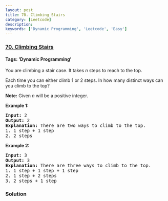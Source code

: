 ```yaml
---
layout: post
title: 70. Climbing Stairs
category: [Leetcode]
description: 
keywords: ['Dynamic Programming', 'Leetcode', 'Easy']
---
```

### [70. Climbing Stairs](https://leetcode.com/problems/climbing-stairs)

#### Tags: 'Dynamic Programming'

<div class="content__u3I1 question-content__JfgR"><div><p>You are climbing a stair case. It takes <em>n</em> steps to reach to the top.</p>
<p>Each time you can either climb 1 or 2 steps. In how many distinct ways can you climb to the top?</p>
<p><strong>Note:</strong> Given <em>n</em> will be a positive integer.</p>
<p><strong>Example 1:</strong></p>
<pre><strong>Input:</strong> 2
<strong>Output:</strong> 2
<strong>Explanation:</strong> There are two ways to climb to the top.
1. 1 step + 1 step
2. 2 steps
</pre>
<p><strong>Example 2:</strong></p>
<pre><strong>Input:</strong> 3
<strong>Output:</strong> 3
<strong>Explanation:</strong> There are three ways to climb to the top.
1. 1 step + 1 step + 1 step
2. 1 step + 2 steps
3. 2 steps + 1 step
</pre>
</div></div>

### Solution
